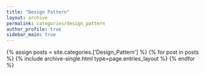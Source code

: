 ```yaml
---
title: "Design Pattern"
layout: archive
permalink: categories/design_pattern
author_profile: true
sidebar_main: true
---
```


{% assign posts = site.categories.['Design_Pattern'] %}
{% for post in posts %} {% include archive-single.html type=page.entries_layout %} {% endfor %}
